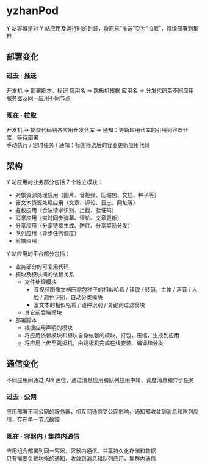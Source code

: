 # yzhanPod
Y 站容器是对 Y 站应用及运行时的封装，将原来“推送”变为“拉取”，持续部署到集群
## 部署变化
### 过去 · 推送
开发机 → 部署脚本，标识 应用名 → 跳板机根据 应用名 → 分发代码至不同应用服务器及同一应用不同节点
### 现在 · 拉取
开发机 → 提交代码到各应用开发仓库 → 通知：更新应用仓库的引用到容器仓库，等待部署  
手动执行 / 定时任务 / 通知：标签筛选后的容器更新应用代码

## 架构
Y 站应用的业务部分包括 7 个独立模块：
- 对象资源处理应用（图片、音视频、压缩包、文档、种子等）
- 富文本资源处理应用（文章、评论、日志、网址等）
- 鉴权应用（合法请求识别、拦截、验证码）
- 消息应用（实时同步弹幕、评论、文章更新）
- 分享应用（分享链接生成、防红、分享奖励分发）
- 队列应用（异步任务调度）
- 前端应用

Y 站应用的平台部分包括：
- 业务部分的可复用代码
- 模块及模块间的依赖关系
  - 文件处理模块
    - 音视频图像文档压缩包种子的相似哈希 / 读取 / 转码，主体 / 声音 / 人脸 / 颜色识别，自动分类模块
    - 富文本的相似哈希 / 语种识别 / 关键词过滤模块
  - 其它前后端模块
- 部署脚本
  - 根据应用声明的模块
  - 将应用依赖模块和模块自身依赖的模块，打包，压缩，生成到应用
  - 将应用上传至跳板机，由跳板机完成在线安装、编译和分发

## 通信变化
不同应用间通过 API 通信，通过消息应用和队列应用中转，调度消息和异步任务
### 过去 · 公网
应用部署不同公网的服务器，相互间通信受公网影响，通知都收敛到消息和队列应用，存在单一节点故障
### 现在 · 容器内 / 集群内通信
应用组合部署到同一容器，容器内通信。共享持久化存储和数据  
只有需要负载均衡的通知，收敛到消息和队列应用，集群内通信